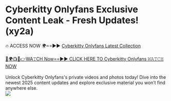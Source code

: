 # Cyberkitty Onlyfans Exclusive Content Leak - Fresh Updates! (xy2a)

🔥 ACCESS NOW 🌍==►► <a href="https://tinyurl.com/kvy9nzfs" rel="nofollow">Cyberkitty Onlyfans Latest Collection</a>
<br><br>
[🔴🌍📺📱👉WA𝚃CH Now==►► CLICK HERE TO Cyberkitty Onlyfans 𝚆𝙰𝚃𝙲𝙷 NOW](https://tinyurl.com/kvy9nzfs)
<br><br>
Unlock Cyberkitty Onlyfans's private videos and photos today! Dive into the newest 2025 content updates and explore exclusive material you won’t find anywhere else.
<br>
<a href="https://tinyurl.com/kvy9nzfs" rel="nofollow" data-target="animated-image.originalLink"><img src="https://camo.githubusercontent.com/8a4f000d20f83aca3bf7ec5f350d767afa0574a8a352519fd8cfa583a6f93a33/68747470733a2f2f692e696d6775722e636f6d2f644a486b345a712e676966" data-canonical-src="https://i.imgur.com/dJHk4Zq.gif" style="max-width: 100%; display: inline-block;" data-target="animated-image.originalImage"></a>
<br>
